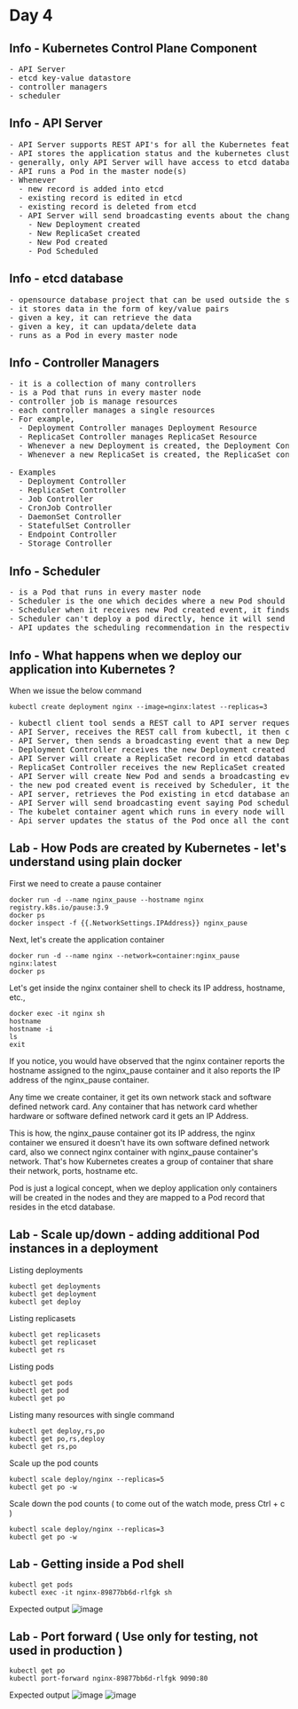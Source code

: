 # Day 4

## Info - Kubernetes Control Plane Component
<pre>
- API Server
- etcd key-value datastore
- controller managers
- scheduler
</pre>

## Info - API Server
<pre>
- API Server supports REST API's for all the Kubernetes features
- API stores the application status and the kubernetes cluster status into the etcd database
- generally, only API Server will have access to etcd database
- API runs a Pod in the master node(s)
- Whenever  
  - new record is added into etcd
  - existing record is edited in etcd
  - existing record is deleted from etcd
  - API Server will send broadcasting events about the change in etcd
    - New Deployment created
    - New ReplicaSet created
    - New Pod created
    - Pod Scheduled
</pre> 

## Info - etcd database
<pre>
- opensource database project that can be used outside the scope of Kubernetes/Openshift
- it stores data in the form of key/value pairs
- given a key, it can retrieve the data
- given a key, it can updata/delete data
- runs as a Pod in every master node
</pre>  

## Info - Controller Managers
<pre>
- it is a collection of many controllers
- is a Pod that runs in every master node
- controller job is manage resources
- each controller manages a single resources
- For example, 
  - Deployment Controller manages Deployment Resource
  - ReplicaSet Controller manages ReplicaSet Resource
  - Whenever a new Deployment is created, the Deployment Controller will recive an event from API Server, based on that event, it will create a ReplicaSet to manage the Pod
  - Whenever a new ReplicaSet is created, the ReplicaSet controller will receive an event from API Server, based on that event, it will create Pods

- Examples
  - Deployment Controller
  - ReplicaSet Controller
  - Job Controller
  - CronJob Controller
  - DaemonSet Controller
  - StatefulSet Controller
  - Endpoint Controller
  - Storage Controller
</pre>  

## Info - Scheduler
<pre>
- is a Pod that runs in every master node
- Scheduler is the one which decides where a new Pod should be deployed
- Scheduler when it receives new Pod created event, it finds a healthy node where the new Pod can be deployment
- Scheduler can't deploy a pod directly, hence it will send its scheduling recommendations to the API server via a REST call
- API updates the scheduling recommendation in the respective Pod record stored in the etcd database
</pre>

## Info - What happens when we deploy our application into Kubernetes ?
When we issue the below command
```
kubectl create deployment nginx --image=nginx:latest --replicas=3
```

<pre>
- kubectl client tool sends a REST call to API server requesting for new Deployment by name nginx to be created
- API Server, receives the REST call from kubectl, it then creates a nginx deployment record in etcd datastore
- API Server, then sends a broadcasting event that a new Deployment is created
- Deployment Controller receives the new Deployment created event, it then sends a REST call to API Server requesting it to create a ReplicaSet for the nginx deployment
- API Server will create a ReplicaSet record in etcd database and sends a broadcasting event like New ReplicaSet created
- ReplicaSet Controller receives the new ReplicaSet created event, it then makes REST calls to API server to create New Pod entries 
- API Server will create New Pod and sends a broadcasting event for each Pod it has created in etcd database
- the new pod created event is received by Scheduler, it then sends it scheduling recommendation on where each Pod can run to the API server via REST call
- API server, retrieves the Pod existing in etcd database and it updates the scheduling recommendation it received from Scheduler
- API Server will send broadcasting event saying Pod scheduled to node so and so
- The kubelet container agent which runs in every node will receive the event from API Server, it then downloads the container image and creates container with that image and reports the status back to API server via REST call
- Api server updates the status of the Pod once all the container that are part of the Pod are in running status
</pre>

## Lab - How Pods are created by Kubernetes - let's understand using plain docker

First we need to create a pause container
```
docker run -d --name nginx_pause --hostname nginx registry.k8s.io/pause:3.9
docker ps
docker inspect -f {{.NetworkSettings.IPAddress}} nginx_pause
```

Next, let's create the application container
```
docker run -d --name nginx --network=container:nginx_pause nginx:latest
docker ps
```

Let's get inside the nginx container shell to check its IP address, hostname, etc.,
```
docker exec -it nginx sh
hostname
hostname -i
ls
exit
```

If you notice, you would have observed that the nginx container reports the hostname assigned to the nginx_pause container and it also reports the IP address of the nginx_pause container.  

Any time we create container, it get its own network stack and software defined network card.  Any container that has network card whether hardware or software defined network card it gets an IP Address.

This is how, the nginx_pause container got its IP address, the nginx container we ensured it doesn't have its own software defined network card, also we connect nginx container with nginx_pause container's network. That's how Kubernetes creates a group of container that share their network, ports, hostname etc.

Pod is just a logical concept, when we deploy application only containers will be created in the nodes and they are mapped to a Pod record that resides in the etcd database.

## Lab - Scale up/down - adding additional Pod instances in a deployment

Listing deployments
```
kubectl get deployments
kubectl get deployment
kubectl get deploy
```

Listing replicasets
```
kubectl get replicasets
kubectl get replicaset
kubectl get rs
```

Listing pods
```
kubectl get pods
kubectl get pod
kubectl get po
```
Listing many resources with single command
```
kubectl get deploy,rs,po
kubectl get po,rs,deploy
kubectl get rs,po
```

Scale up the pod counts
```
kubectl scale deploy/nginx --replicas=5
kubectl get po -w
```

Scale down the pod counts ( to come out of the watch mode, press Ctrl + c )
```
kubectl scale deploy/nginx --replicas=3
kubectl get po -w
```

## Lab - Getting inside a Pod shell
```
kubectl get pods
kubectl exec -it nginx-89877bb6d-rlfgk sh
```

Expected output
![image](https://github.com/tektutor/devops-malaysia-2024/assets/12674043/85167b37-6e92-438e-a8c6-ff4f7f9a91a3)


## Lab - Port forward ( Use only for testing, not used in production )
```
kubectl get po
kubectl port-forward nginx-89877bb6d-rlfgk 9090:80
```

Expected output
![image](https://github.com/tektutor/devops-malaysia-2024/assets/12674043/50582e7d-3c30-482d-9ed2-c8f989a88d52)
![image](https://github.com/tektutor/devops-malaysia-2024/assets/12674043/bf4d60de-85b3-49d8-b914-4ae812d9f1cc)
